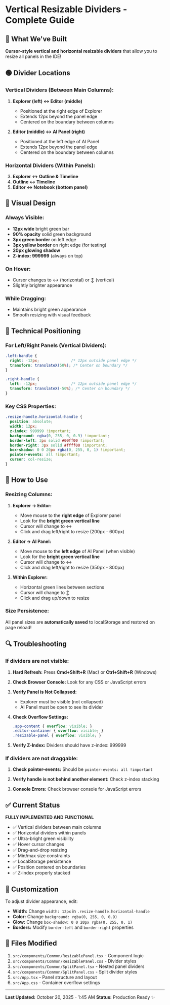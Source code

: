 # Vertical Resizable Dividers - Complete Guide

## 🎯 What We've Built

**Cursor-style vertical and horizontal resizable dividers** that allow you to resize all panels in the IDE!

## 🟢 Divider Locations

### **Vertical Dividers** (Between Main Columns):
1. **Explorer (left) ↔ Editor (middle)**
   - Positioned at the right edge of Explorer
   - Extends 12px beyond the panel edge
   - Centered on the boundary between columns

2. **Editor (middle) ↔ AI Panel (right)**
   - Positioned at the left edge of AI Panel  
   - Extends 12px beyond the panel edge
   - Centered on the boundary between columns

### **Horizontal Dividers** (Within Panels):
3. **Explorer ↔ Outline & Timeline**
4. **Outline ↔ Timeline**
5. **Editor ↔ Notebook (bottom panel)**

## 🎨 Visual Design

### **Always Visible:**
- **12px wide** bright green bar
- **90% opacity** solid green background
- **3px green border** on left edge
- **3px yellow border** on right edge (for testing)
- **20px glowing shadow**
- **Z-index: 999999** (always on top)

### **On Hover:**
- Cursor changes to ↔ (horizontal) or ↕ (vertical)
- Slightly brighter appearance

### **While Dragging:**
- Maintains bright green appearance
- Smooth resizing with visual feedback

## 📐 Technical Positioning

### For Left/Right Panels (Vertical Dividers):
```css
.left-handle {
  right: -12px;              /* 12px outside panel edge */
  transform: translateX(50%); /* Center on boundary */
}

.right-handle {
  left: -12px;               /* 12px outside panel edge */
  transform: translateX(-50%); /* Center on boundary */
}
```

### Key CSS Properties:
```css
.resize-handle.horizontal-handle {
  position: absolute;
  width: 12px;
  z-index: 999999 !important;
  background: rgba(0, 255, 0, 0.9) !important;
  border-left: 3px solid #00ff00 !important;
  border-right: 3px solid #ffff00 !important;
  box-shadow: 0 0 20px rgba(0, 255, 0, 1) !important;
  pointer-events: all !important;
  cursor: col-resize;
}
```

## 🚀 How to Use

### **Resizing Columns:**

1. **Explorer → Editor:**
   - Move mouse to the **right edge** of Explorer panel
   - Look for the **bright green vertical line**
   - Cursor will change to ↔
   - Click and drag left/right to resize (200px - 600px)

2. **Editor → AI Panel:**
   - Move mouse to the **left edge** of AI Panel (when visible)
   - Look for the **bright green vertical line**
   - Cursor will change to ↔
   - Click and drag left/right to resize (350px - 800px)

3. **Within Explorer:**
   - Horizontal green lines between sections
   - Cursor will change to ↕
   - Click and drag up/down to resize

### **Size Persistence:**
All panel sizes are **automatically saved** to localStorage and restored on page reload!

## 🔍 Troubleshooting

### If dividers are not visible:

1. **Hard Refresh:** Press **Cmd+Shift+R** (Mac) or **Ctrl+Shift+R** (Windows)

2. **Check Browser Console:** Look for any CSS or JavaScript errors

3. **Verify Panel is Not Collapsed:** 
   - Explorer must be visible (not collapsed)
   - AI Panel must be open to see its divider

4. **Check Overflow Settings:**
   ```css
   .app-content { overflow: visible; }
   .editor-container { overflow: visible; }
   .resizable-panel { overflow: visible; }
   ```

5. **Verify Z-Index:** Dividers should have z-index: 999999

### If dividers are not draggable:

1. **Check pointer-events:** Should be `pointer-events: all !important`

2. **Verify handle is not behind another element:** Check z-index stacking

3. **Console Errors:** Check browser console for JavaScript errors

## ✅ Current Status

**FULLY IMPLEMENTED AND FUNCTIONAL**

- ✅ Vertical dividers between main columns
- ✅ Horizontal dividers within panels
- ✅ Ultra-bright green visibility
- ✅ Hover cursor changes
- ✅ Drag-and-drop resizing
- ✅ Min/max size constraints
- ✅ LocalStorage persistence
- ✅ Position centered on boundaries
- ✅ Z-index properly stacked

## 🎨 Customization

To adjust divider appearance, edit:
- **Width:** Change `width: 12px` in `.resize-handle.horizontal-handle`
- **Color:** Change `background: rgba(0, 255, 0, 0.9)`
- **Glow:** Change `box-shadow: 0 0 20px rgba(0, 255, 0, 1)`
- **Borders:** Modify `border-left` and `border-right` properties

## 📝 Files Modified

1. `src/components/Common/ResizablePanel.tsx` - Component logic
2. `src/components/Common/ResizablePanel.css` - Divider styles
3. `src/components/Common/SplitPanel.tsx` - Nested panel dividers
4. `src/components/Common/SplitPanel.css` - Split divider styles
5. `src/App.tsx` - Panel structure and layout
6. `src/App.css` - Container overflow settings

---

**Last Updated:** October 20, 2025 - 1:45 AM
**Status:** Production Ready ✨


